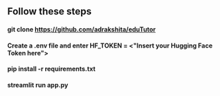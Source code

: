 ## Follow these steps
#### git clone https://github.com/adrakshita/eduTutor
#### Create a .env file and enter HF_TOKEN = <"Insert your Hugging Face Token here">
#### pip install -r requirements.txt
#### streamlit run app.py

